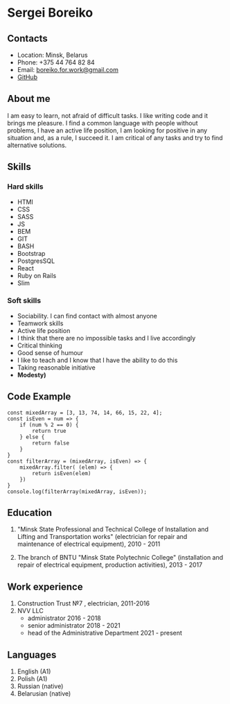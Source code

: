 # Sergei Boreiko
## Contacts
- Location: Minsk, Belarus
- Phone: +375 44 764 82 84
- Email: boreiko.for.work@gmail.com
- [GitHub](https://github.com/jsbrownn)
## About me
I am easy to learn, not afraid of difficult tasks. I like writing code and it brings me pleasure.
I find a common language with people without problems, I have an active life position, I am looking for
positive in any situation and, as a rule, I succeed it. I am critical of any
tasks and try to find alternative solutions.
## Skills
  ### Hard skills
  * HTMl
  * CSS
  * SASS
  * JS
  * BEM
  * GIT
  * BASH
  * Bootstrap
  * PostgresSQL
  * React
  * Ruby on Rails
  * Slim
  ### Soft skills
  * Sociability. I can find contact with almost anyone
  * Teamwork skills
  * Active life position
  * I think that there are no impossible tasks and I live accordingly
  * Critical thinking
  * Good sense of humour
  * I like to teach and I know that I have the ability to do this
  * Taking reasonable initiative
  * __Modesty)__

## Code Example
```
const mixedArray = [3, 13, 74, 14, 66, 15, 22, 4];
const isEven = num => {
    if (num % 2 == 0) {
        return true
    } else {
        return false
    }
}
const filterArray = (mixedArray, isEven) => {
    mixedArray.filter( (elem) => {
        return isEven(elem)
    })
}
console.log(filterArray(mixedArray, isEven));
```
## Education
1. "Minsk State Professional and Technical College of Installation and Lifting and Transportation works" (electrician for repair and maintenance of electrical equipment), 2010 - 2011

2. The branch of BNTU "Minsk State Polytechnic College" (installation and repair of electrical equipment, production activities), 2013 - 2017

## Work experience

1. Construction Trust №7 , electrician, 2011-2016
2. NVV LLC  
    * administrator 2016 - 2018
    * senior administrator 2018 - 2021
   * head of the Administrative Department 2021 - present

## Languages
1. English (A1)
2. Polish (A1)
3. Russian (native)
3. Belarusian (native)

